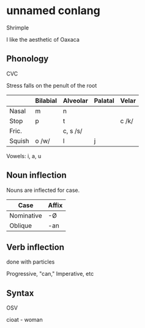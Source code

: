 # unnamed conlang

Shrimple

I like the aesthetic of Oaxaca

## Phonology

CVC

Stress falls on the penult of the root

|         | Bilabial | Alveolar | Palatal | Velar |
|---------|----------|----------|---------|-------|
| Nasal   | m        | n        |         |       |
| Stop    | p        | t        |         | c /k/ |
| Fric.   |          | c, s /s/ |         |       |
| Squish  | o /w/    | l        | j       |       |

Vowels: i, a, u

## Noun inflection

Nouns are inflected for case.

| Case       | Affix  |
|------------|--------|
| Nominative | -Ø     |
| Oblique    | -an    |

## Verb inflection

done with particles

Progressive, "can," Imperative, etc

## Syntax

OSV

cioat - woman
